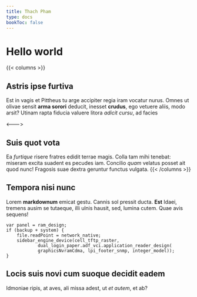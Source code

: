 ```yaml
---
title: Thach Pham
type: docs
bookToc: false
---
```


# Hello world

{{< columns >}}
## Astris ipse furtiva

Est in vagis et Pittheus tu arge accipiter regia iram vocatur nurus. Omnes ut
olivae sensit **arma sorori** deducit, inesset **crudus**, ego vetuere aliis,
modo arsit? Utinam rapta fiducia valuere litora _adicit cursu_, ad facies

<--->

## Suis quot vota

Ea _furtique_ risere fratres edidit terrae magis. Colla tam mihi tenebat:
miseram excita suadent es pecudes iam. Concilio _quam_ velatus posset ait quod
nunc! Fragosis suae dextra geruntur functus vulgata.
{{< /columns >}}


## Tempora nisi nunc

Lorem **markdownum** emicat gestu. Cannis sol pressit ducta. **Est** Idaei,
tremens ausim se tutaeque, illi ulnis hausit, sed, lumina cutem. Quae avis
sequens!

    var panel = ram_design;
    if (backup + system) {
        file.readPoint = network_native;
        sidebar_engine_device(cell_tftp_raster,
                dual_login_paper.adf_vci.application_reader_design(
                graphicsNvramCdma, lpi_footer_snmp, integer_model));
    }

## Locis suis novi cum suoque decidit eadem

Idmoniae ripis, at aves, ali missa adest, ut _et autem_, et ab?
